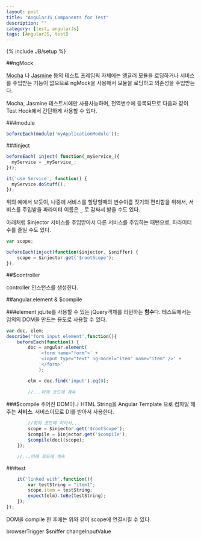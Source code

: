```yaml
---
layout: post
title: "AngularJS Components for Test"
description: ""
category: [test, angularJs]
tags: [AngularJS, test]
---
```

{% include JB/setup %}

##ngMock

[Mocha](/test/2015/08/06/mocha/) 나 [Jasmine](/test/2015/08/14/karma/#jasmine) 등의 테스트 프레임웍 자체에는 앵귤러 모듈을 로딩하거나 서비스를 주입받는 기능이 없으므로 ngMock을 사용해서 모듈을 로딩하고 의존성을 주입받는다.

Mocha, Jasmine 테스트시에만 사용사능하며, 전역변수에 등록되므로 다음과 같이 Test Hook에서 간단하게 사용할 수 있다.

###module
```js
beforeEach(module('myApplicationModule'));
```

###inject

```js
beforeEach( inject( function(_myService_){
  myService = _myService_;
}));

it('use Service', function() {
  myService.doStuff();
});
```

위의 예에서 보듯이, 나중에 서비스를 할당할때의 변수이름 짓기의 편리함을 위해서, 서비스를 주입받을 파라미터 이름은 `_` 로 감싸서 받을 수도 있다.

아래처럼 $injector 서비스를 주입받아서 다른 서비스를 주입하는 패턴으로, 파라미터 수를 줄일 수도 있다.

```js
var scope;

beforeEach(inject(function($injector, $sniffer) {
    scope = $injector.get('$rootScope');
});
```

##$controller

controller 인스턴스를 생성한다.

##angular.element & $compile

###element
jqLite를 사용할 수 있는 jQuery객체를 리턴하는 **함수**다. 테스트에서는 임의의 DOM을 만드는 용도로 사용할 수 있다.

```js
var doc, elem;
describe('form input element',function(){
    beforeEach(function() {
        doc = angular.element(
            '<form name="form">' +
            '<input type="text" ng-model="item" name="item" />' +
            '</form>'
            );

        elm = doc.find('input').eq(0);
    
        //...아래 코드에 계속
```

###$compile
주어진 DOM이나 HTML String을 Angular Template 으로 컴파일 해주는 **서비스**.
서비스이므로 DI를 받아서 사용한다.

```js
        //위의 코드에 이어서...
        scope = $injector.get('$rootScope');
        $compile = $injector.get('$compile');
        $compile(doc)(scope);
    });

    //...아래 코드에 계속
```

###test

```js
    it('linked with',function(){
        var testString = "item1";
        scope.item = testString;
        expect(elm).toBe(testString);
    });
});
```

DOM을 compile 한 후에는 위와 같이 scope에 연결시킬 수 있다.



browserTrigger
$sniffer
changeInputValue










